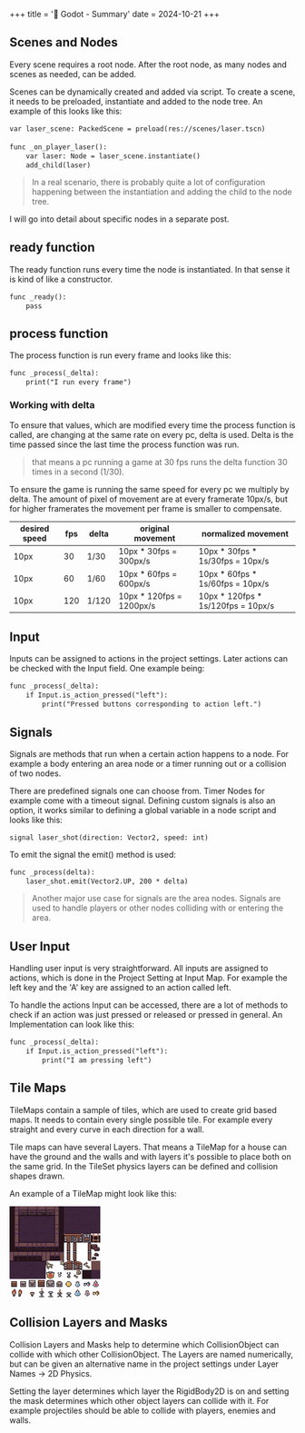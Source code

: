 +++
title = '🤖 Godot - Summary'
date = 2024-10-21
+++

## Scenes and Nodes
Every scene requires a root node. After the root node, as many nodes and scenes as needed, can be added. 

Scenes can be dynamically created and added via script. To create a scene, it needs to be preloaded, instantiate and added to the node tree. An example of this looks like this:

``` gdscript
var laser_scene: PackedScene = preload(res://scenes/laser.tscn)

func _on_player_laser():
	var laser: Node = laser_scene.instantiate()
	add_child(laser)

```

> In a real scenario, there is probably quite a lot of configuration happening between the instantiation and adding the child to the node tree.

I will go into detail about specific nodes in a separate post.

## ready function
The ready function runs every time the node is instantiated. In that sense it is kind of like a constructor.

``` gdscript
func _ready():
	pass
```

## process function
The process function is run every frame and looks like this:

``` gdscript
func _process(_delta):
	print("I run every frame")
```

### Working with delta
To ensure that values, which are modified every time the process function is called, are changing at the same rate on every pc, delta is used. Delta is the time passed since the last time the process function was run. 

> that means a pc running a game at 30 fps runs the delta function 30 times in a second (1/30).

To ensure the game is running the same speed for every pc we multiply by delta. The amount of pixel of movement are at every framerate 10px/s, but for higher framerates the movement per frame is smaller to compensate. 

| desired speed | fps | delta | original movement        | normalized movement                  |
| ------------- | --- | ----- | ------------------------ | ------------------------------------ |
| 10px          | 30  | 1/30  | 10px * 30fps = 300px/s   | 10px \* 30fps \* 1s/30fps = 10px/s   |
| 10px          | 60  | 1/60  | 10px * 60fps = 600px/s   | 10px \* 60fps \* 1s/60fps = 10px/s   |
| 10px          | 120 | 1/120 | 10px * 120fps = 1200px/s | 10px \* 120fps \* 1s/120fps = 10px/s |

## Input
Inputs can be assigned to actions in the project settings. Later actions can be checked with the Input field. One example being:

``` gdscript
func _process(_delta):
	if Input.is_action_pressed("left"):
		print("Pressed buttons corresponding to action left.")
```

## Signals
Signals are methods that run when a certain action happens to a node. For example a body entering an area node or a timer running out or a collision of two nodes.

There are predefined signals one can choose from. Timer Nodes for example come with a timeout signal. Defining custom signals is also an option, it works similar to defining a global variable in a node script and looks like this:

``` gdscript
signal laser_shot(direction: Vector2, speed: int)
```

To emit the signal the emit() method is used:

``` gdscript
func _process(delta):
	laser_shot.emit(Vector2.UP, 200 * delta)
```

> Another major use case for signals are the area nodes. Signals are used to handle players or other nodes colliding with or entering the area. 

## User Input
Handling user input is very straightforward. All inputs are assigned to actions, which is done in the Project Setting at Input Map. For example the left key and the 'A' key are assigned to an action called left.

To handle the actions Input can be accessed, there are a lot of methods to check if an action was just pressed or released or pressed in general. An Implementation can look like this:

``` gdscript
func _process(_delta):
	if Input.is_action_pressed("left"):
		print("I am pressing left")
```

## Tile Maps
TileMaps contain a sample of tiles, which are used to create grid based maps. It needs to contain every single possible tile. For example every straight and every curve in each direction for a wall. 

Tile maps can have several Layers. That means a TileMap for a house can have the ground and the walls and with layers it's possible to place both on the same grid. In the TileSet physics layers can be defined and collision shapes drawn. 

An example of a TileMap might look like this:

![tilemap Example](https://raw.githubusercontent.com/AnnaLostInCode/annalostincode.github.io/0de7bc50782e02efdc89cf224fdb22a574232827/content/resources/Dungeon_Tileset.png)

## Collision Layers and Masks
Collision Layers and Masks help to determine which CollisionObject can collide with which other CollisionObject. The Layers are named numerically, but can be given an alternative name in the project settings under Layer Names -> 2D Physics. 

Setting the layer determines which layer the RigidBody2D is on and setting the mask determines which other object layers can collide with it. For example projectiles should be able to collide with players, enemies and walls. 